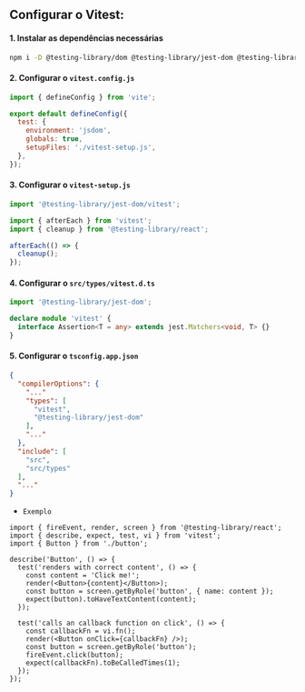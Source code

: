 ## Configurar o Vitest:

#### 1. Instalar as dependências necessárias

```bash
npm i -D @testing-library/dom @testing-library/jest-dom @testing-library/react @testing-library/user-event jsdom vitest
```

#### 2. Configurar o `vitest.config.js`

```js
import { defineConfig } from 'vite';

export default defineConfig({
  test: {
    environment: 'jsdom',
    globals: true,
    setupFiles: './vitest-setup.js',
  },
});
```

#### 3. Configurar o `vitest-setup.js`

```js
import '@testing-library/jest-dom/vitest';

import { afterEach } from 'vitest';
import { cleanup } from '@testing-library/react';

afterEach(() => {
  cleanup();
});
```

#### 4. Configurar o `src/types/vitest.d.ts`

```ts
import '@testing-library/jest-dom';

declare module 'vitest' {
  interface Assertion<T = any> extends jest.Matchers<void, T> {}
}
```

#### 5. Configurar o `tsconfig.app.json`

```json
{
  "compilerOptions": {
    "..."
    "types": [
      "vitest",
      "@testing-library/jest-dom"
    ],
    "..."
  },
  "include": [
    "src",
    "src/types"
  ],
  "..."
}
```

- `Exemplo`

```tsx
import { fireEvent, render, screen } from '@testing-library/react';
import { describe, expect, test, vi } from 'vitest';
import { Button } from './button';

describe('Button', () => {
  test('renders with correct content', () => {
    const content = 'Click me!';
    render(<Button>{content}</Button>);
    const button = screen.getByRole('button', { name: content });
    expect(button).toHaveTextContent(content);
  });

  test('calls an callback function on click', () => {
    const callbackFn = vi.fn();
    render(<Button onClick={callbackFn} />);
    const button = screen.getByRole('button');
    fireEvent.click(button);
    expect(callbackFn).toBeCalledTimes(1);
  });
});
```
